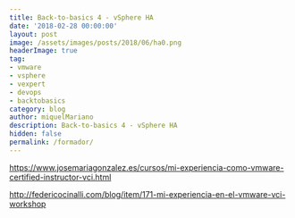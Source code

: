 ```yaml
---
title: Back-to-basics 4 - vSphere HA
date: '2018-02-28 00:00:00'
layout: post
image: /assets/images/posts/2018/06/ha0.png
headerImage: true
tag:
- vmware
- vsphere
- vexpert
- devops
- backtobasics
category: blog
author: miquelMariano
description: Back-to-basics 4 - vSphere HA
hidden: false
permalink: /formador/
---
```



https://www.josemariagonzalez.es/cursos/mi-experiencia-como-vmware-certified-instructor-vci.html

http://federicocinalli.com/blog/item/171-mi-experiencia-en-el-vmware-vci-workshop